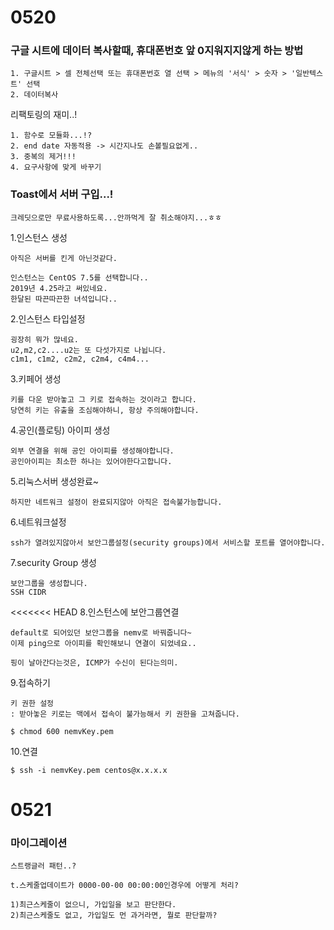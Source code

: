 <h1>
  0520
</h1>

<h3>
  구글 시트에 데이터 복사할때, 휴대폰번호 앞 0지워지지않게 하는 방법
</h3>

```
1. 구글시트 > 셀 전체선택 또는 휴대폰번호 열 선택 > 메뉴의 '서식' > 숫자 > '일반텍스트' 선택
2. 데이터복사
```




  리팩토링의 재미..!

```
1. 함수로 모듈화...!?
2. end date 자동적용 -> 시간지나도 손볼필요없게..
3. 중복의 제거!!!
4. 요구사항에 맞게 바꾸기
```



<h3>
  Toast에서 서버 구입...!
</h3>

```
크레딧으로만 무료사용하도록...안까먹게 잘 취소해야지...ㅎㅎ
```

1.인스턴스 생성

```
아직은 서버를 킨게 아닌것같다.
```

```
인스턴스는 CentOS 7.5를 선택합니다..
2019년 4.25라고 써있네요.
한달된 따끈따끈한 녀석입니다..
```

2.인스턴스 타입설정

```
굉장히 뭐가 많네요.
u2,m2,c2....u2는 또 다섯가지로 나뉩니다.
c1m1, c1m2, c2m2, c2m4, c4m4...
```

3.키페어 생성

```
키를 다운 받아놓고 그 키로 접속하는 것이라고 합니다.
당연히 키는 유출을 조심해야하니, 항상 주의해야합니다.
```

4.공인(플로팅) 아이피 생성

```
외부 연결을 위해 공인 아이피를 생성해야합니다.
공인아이피는 최소한 하나는 있어야한다고합니다.
```

5.리눅스서버 생성완료~

```
하지만 네트워크 설정이 완료되지않아 아직은 접속불가능합니다.
```

6.네트워크설정

```
ssh가 열려있지않아서 보안그룹설정(security groups)에서 서비스할 포트를 열어야합니다.
```

7.security Group 생성

```
보안그룹을 생성합니다.
SSH CIDR
```

<<<<<<< HEAD
8.인스턴스에 보안그룹연결

```
default로 되어있던 보안그룹을 nemv로 바꿔줍니다~
이제 ping으로 아이피를 확인해보니 연결이 되었네요..

핑이 날아간다는것은, ICMP가 수신이 된다는의미.
```

9.접속하기

```
키 권한 설정
: 받아놓은 키로는 맥에서 접속이 불가능해서 키 권한을 고쳐줍니다.

$ chmod 600 nemvKey.pem
```

10.연결

```
$ ssh -i nemvKey.pem centos@x.x.x.x
```




<h1>
  0521
</h1>

<h3>
  마이그레이션
</h3>

```
스트랭글러 패턴..?
```

```
t.스케줄업데이트가 0000-00-00 00:00:00인경우에 어떻게 처리?

1)최근스케줄이 없으니, 가입일을 보고 판단한다.
2)최근스케줄도 없고, 가입일도 먼 과거라면, 뭘로 판단할까?
```


